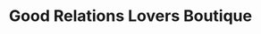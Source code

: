 ---
title: "Good Relations Lovers Boutique"
url: /eureka/good-relations-lovers-boutique/
shop: erotic
---